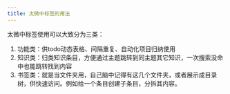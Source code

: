 ```yaml
---
title: 太微中标签的用法
---
```


太微中标签使用可以大致分为三类：

1. 功能类：供todo动态表格、间隔重复、自动化项目归纳使用
1. 知识类：归类知识条目，方便通过主题跳转到同主题其它知识，一次搜索没命中也能跳转找到内容
1. 书签类：就是当文件夹用，自己脑中记得有这几个文件夹，或者展示成目录树，供快速访问。例如给一个条目创建子条目，分拆其内容。